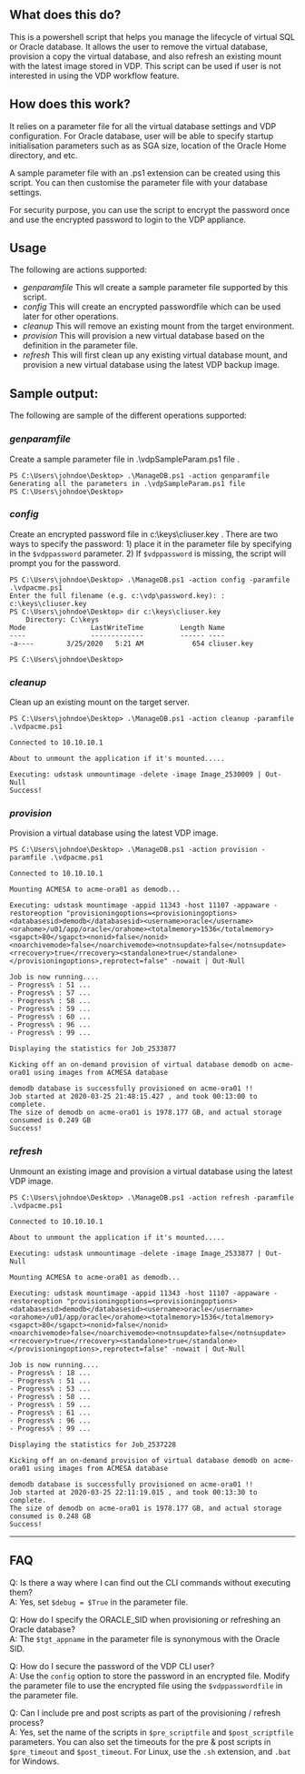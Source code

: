 ## What does this do?

This is a powershell script that helps you manage the lifecycle of virtual SQL or Oracle database. It allows the user to remove the virtual database, provision a copy the virtual database, and also refresh an existing mount with the latest image stored in VDP. This script can be used if user is not interested in using the VDP workflow feature.

## How does this work?

It relies on a parameter file for all the virtual database settings and VDP configuration. For Oracle database, user will be able to specify startup initialisation parameters such as as SGA size, location of the Oracle Home directory, and etc.

A sample parameter file with an .ps1 extension can be created using this script. You can then customise the parameter file with your database settings.

For security purpose, you can use the script to encrypt the password once and use the encrypted password to login to the VDP appliance.

## Usage

The following are actions supported:
* _genparamfile_  This wll create a sample parameter file supported by this script.  
* _config_  This will create an encrypted passwordfile which can be used later for other operations.
* _cleanup_  This will remove an existing mount from the target environment.
* _provision_  This will provision a new virtual database based on the definition in the parameter file.
* _refresh_  This will first clean up any existing virtual database mount, and provision a new virtual database using the latest VDP backup image.


## Sample output:
The following are sample of the different operations supported:

### _genparamfile_
Create a sample parameter file in .\vdpSampleParam.ps1 file .
```
PS C:\Users\johndoe\Desktop> .\ManageDB.ps1 -action genparamfile
Generating all the parameters in .\vdpSampleParam.ps1 file
PS C:\Users\johndoe\Desktop>
```

### _config_
Create an encrypted password file in c:\keys\cliuser.key . There are two ways to specify the password: 1) place it in the parameter file by specifying in the `$vdppassword` parameter. 2) If `$vdppassword` is missing, the script will prompt you for the password.
```
PS C:\Users\johndoe\Desktop> .\ManageDB.ps1 -action config -paramfile .\vdpacme.ps1
Enter the full filename (e.g. c:\vdp\password.key): : c:\keys\cliuser.key
PS C:\Users\johndoe\Desktop> dir c:\keys\cliuser.key
    Directory: C:\keys
Mode                LastWriteTime         Length Name
----                -------------         ------ ----
-a----        3/25/2020   5:21 AM            654 cliuser.key

PS C:\Users\johndoe\Desktop>
```

### _cleanup_
Clean up an existing mount on the target server.
```
PS C:\Users\johndoe\Desktop> .\ManageDB.ps1 -action cleanup -paramfile .\vdpacme.ps1

Connected to 10.10.10.1

About to unmount the application if it's mounted.....

Executing: udstask unmountimage -delete -image Image_2530009 | Out-Null
Success!
```

### _provision_
Provision a virtual database using the latest VDP image.
```
PS C:\Users\johndoe\Desktop> .\ManageDB.ps1 -action provision -paramfile .\vdpacme.ps1

Connected to 10.10.10.1

Mounting ACMESA to acme-ora01 as demodb...

Executing: udstask mountimage -appid 11343 -host 11107 -appaware -restoreoption "provisioningoptions=<provisioningoptions><databasesid>demodb</databasesid><username>oracle</username><orahome>/u01/app/oracle</orahome><totalmemory>1536</totalmemory><sgapct>80</sgapct><nonid>false</nonid><noarchivemode>false</noarchivemode><notnsupdate>false</notnsupdate><rrecovery>true</rrecovery><standalone>true</standalone></provisioningoptions>,reprotect=false" -nowait | Out-Null

Job is now running....
- Progress% : 51 ...
- Progress% : 57 ...
- Progress% : 58 ...
- Progress% : 59 ...
- Progress% : 60 ...
- Progress% : 96 ...
- Progress% : 99 ...

Displaying the statistics for Job_2533877

Kicking off an on-demand provision of virtual database demodb on acme-ora01 using images from ACMESA database

demodb database is successfully provisioned on acme-ora01 !!
Job started at 2020-03-25 21:48:15.427 , and took 00:13:00 to complete.
The size of demodb on acme-ora01 is 1978.177 GB, and actual storage consumed is 0.249 GB
Success!
```

### _refresh_
Unmount an existing image and provision a virtual database using the latest VDP image.
```
PS C:\Users\johndoe\Desktop> .\ManageDB.ps1 -action refresh -paramfile .\vdpacme.ps1

Connected to 10.10.10.1

About to unmount the application if it's mounted.....

Executing: udstask unmountimage -delete -image Image_2533877 | Out-Null

Mounting ACMESA to acme-ora01 as demodb...

Executing: udstask mountimage -appid 11343 -host 11107 -appaware -restoreoption "provisioningoptions=<provisioningoptions><databasesid>demodb</databasesid><username>oracle</username><orahome>/u01/app/oracle</orahome><totalmemory>1536</totalmemory><sgapct>80</sgapct><nonid>false</nonid><noarchivemode>false</noarchivemode><notnsupdate>false</notnsupdate><rrecovery>true</rrecovery><standalone>true</standalone></provisioningoptions>,reprotect=false" -nowait | Out-Null

Job is now running....
- Progress% : 18 ...
- Progress% : 51 ...
- Progress% : 53 ...
- Progress% : 58 ...
- Progress% : 59 ...
- Progress% : 61 ...
- Progress% : 96 ...
- Progress% : 99 ...

Displaying the statistics for Job_2537228

Kicking off an on-demand provision of virtual database demodb on acme-ora01 using images from ACMESA database

demodb database is successfully provisioned on acme-ora01 !!
Job started at 2020-03-25 22:11:19.015 , and took 00:13:30 to complete.
The size of demodb on acme-ora01 is 1978.177 GB, and actual storage consumed is 0.248 GB
Success!
```
---

## FAQ
Q: Is there a way where I can find out the CLI commands without executing them?  
A: Yes, set `$debug = $True` in the parameter file. 
  
Q: How do I specify the ORACLE_SID when provisioning or refreshing an Oracle database?  
A: The `$tgt_appname` in the parameter file is synonymous with the Oracle SID.  
  
Q: How do I secure the password of the VDP CLI user?  
A: Use the `config` option to store the password in an encrypted file. Modify the parameter file to use the encrypted file using the `$vdppasswordfile` in the parameter file.  
  
Q: Can I include pre and post scripts as part of the provisioning / refresh process?  
A: Yes, set the name of the scripts in `$pre_scriptfile` and `$post_scriptfile` parameters. You can also set the timeouts for the pre & post scripts in `$pre_timeout` and `$post_timeout`. For Linux, use the `.sh` extension, and `.bat` for Windows.  
  
